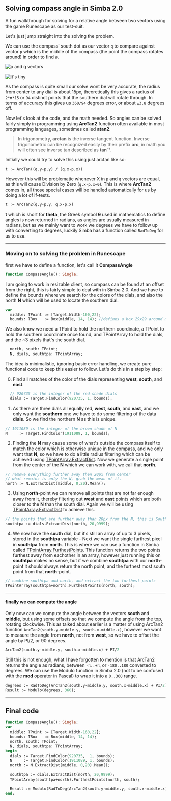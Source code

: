 ## Solving compass angle in Simba 2.0

A fun walkthrough for solving for a relative angle between two vectors using the game Runescape as our  test-suit.

Let's just jump straight into the solving the problem. 

We can use the compass' south dot as our vector `q` to compare against vector `p` which is the middle of the compass (the point the compass rotates around) in order to find `ø`.

![p and q vectors](https://slacky.one/images/compass.png)

![It's tiny](https://slacky.one/images/tiny-compass.png)



As the compass is quite small our solve wont be very accurate, the radius from center to any dial is about 15px, theoretically this gives a radius of `2*π*15` or `94` distinct points that the southern dial will rotate through. In terms of accuracy this gives us `360/94` degrees error, or about `±3.8` degrees off. 

Now let's look at the code, and the math needed. So angles can be solved fairly simply in programming using **ArcTan2** function often available in most programming languages, sometimes called **atan2**.

> In trigonometry, **arctan** is the inverse tangent function. Inverse
> trigonometric can be recognized easily by their prefix **arc**, in
> math you will often see inverse tan described as **tan⁻¹**.

Initially we could try to solve this using just arctan like so:
```pascal
t := ArcTan((q.y-p.y) / (q.x-p.x))
```
However this will be problematic whenever X in `p` and `q` vectors are equal, as this will cause Division by Zero (`q.x-p.x=0`). This is where **ArcTan2** comes in, all those special cases will be handled automatically for us by doing a lot of if-tests.

```pascal
t := ArcTan2(q.y-p.y, q.x-p.x)
```
**t** which is short for **theta**, the Greek symbol **θ** used in mathematics to define angles is now returned in radians, as angles are usually measured in radians, but as we mainly want to work we degrees we have to follow up with converting to degrees, luckily Simba has a function called `RadToDeg` for us to use.

----

### Moving on to solving the problem in Runescape
first we have to define a function, let's call it **CompassAngle**
```pascal
function CompassAngle(): Single;
```

I am going to work in resizable client, so compass can be found at an offset from the right, this is fairly simple to deal with in Simba 2.0. And we have to define the bounds where we search for the colors of the dials, and also the north **N** which will be used to locate the southern dial.

```pascal
var
  middle: TPoint := [Target.Width-160,22];
  bounds: TBox   := Box(middle, 14, 14); //defines a box 29x29 around middle
```

We also know we need a TPoint to hold the northern coordinate, a TPoint to hold the southern coordinate once found, and TPointArray to hold the dials, and the ~3 pixels that's the south dial.
```pascal
  north, south: TPoint;
  N, dials, southtpa: TPointArray;  
```

The idea is minimalistic, ignoring basic error handling, we create pure functional code to keep this easier to follow. Let's do this in a step by step:


0) Find all matches of the color of the dials representing **west**, **south**, and **east**.
```pascal
  // 920735 is the integer of the red shade dials
  dials := Target.FindColor(920735, 1, bounds); 
```

1) As there are three dials all equally red, **west**, **south**, and **east**, and we only want the **southern** one we have to do some filtering of the data **dials**. So we find the northern **N** as this is unique.
```pascal
// 1911089 is the integer of the brown shade of N
N     := Target.FindColor(1911089, 1, bounds); 
```

2) Finding the **N** may cause some of what's outside the compass itself to match the color which is otherwise unique in the compass, and we only want that **N**, so we have to do a little radius filtering which can be achieved using [TPointArray.ExtractDist](https://villavu.github.io/Simba/api/TPointArray.html#tpointarray-extractdist). Now we generate a single point from the center of the **N** which we can work with, we call that **north**.
```pascal
// remove everything further away then 20px from center
// what remains is only the N, grab the mean of it.
north := N.ExtractDist(middle, 0,20).Mean();
```   

3) Using **north**-point we can remove all points that are not far enough away from it, thereby filtering out **west** and **east** points which are both closer to the **N** than the south dial. Again we will be using [TPointArray.ExtractDist](https://villavu.github.io/Simba/api/TPointArray.html#tpointarray-extractdist) to achieve this. 

```pascal
// the points that are further away than 20px from the N, this is South
southtpa := dials.ExtractDist(north, 20,9999);
```

4) We now have the **south** dial, but it's still an array of up to 3 pixels, stored in the **southtpa** variable - Next we want the single furthest pixel in **southtpa** from **north**. This is where we can use a function in Simba called [TPointArray.FurthestPoints](https://villavu.github.io/Simba/api/TPointArray.html#tpointarray-furthestpoints). This function returns the two points furthest away from eachother in an array, however just running this on **southtpa** makes no sense, but if we combine **southtpa** with our **north**-point it should always return the north point, and the furthest most south point from that **north**-point.

```pascal
// combine southtpa and north, and extract the two furthest points
TPointArray(southtpa+north).FurthestPoints(north, south);
```
----

#### finally we can compute the angle
Only now can we compute the angle between the vectors **south** and **middle**, but using some offsets so that we compute the angle from the top, rotating clockwise. This as talked about earlier is a matter of using ArcTan2 function `ArcTan2(south.y-middle.y, south.x-middle.x)`, however we want to measure the angle from **north**, not from **west**, so we have to offset the angle by PI/2, or 90 degrees.

```pascal
ArcTan2(south.y-middle.y, south.x-middle.x) + PI/2
```
Still this is not enough, what I have forgotten to mention is that ArcTan2 returns the angle as radians, between `-π..+π`, or `-180..180` converted to degrees. We can use the Modulo function in Simba 2.0 (not to be confused with the **mod** operator in Pascal) to wrap it into a `0..360` range.

```pascal
degrees := RadToDeg(ArcTan2(south.y-middle.y, south.x-middle.x) + PI/2)
Result := Modulo(degrees, 360);
```

------

## Final code
```pascal
function CompassAngle(): Single;
var
  middle: TPoint := [Target.Width-160,22];
  bounds: TBox   := Box(middle, 14, 14);
  north, south: TPoint;
  N, dials, southtpa: TPointArray;
begin
  dials := Target.FindColor(920735,  1, bounds);
  N     := Target.FindColor(1911089, 1, bounds);
  north := N.ExtractDist(middle, 0,20).Mean();
  
  southtpa := dials.ExtractDist(north, 20,9999);
  TPointArray(southtpa+north).FurthestPoints(north, south);

  Result := Modulo(RadToDeg(ArcTan2(south.y-middle.y, south.x-middle.x)+PI/2), 360);
end; 
```

